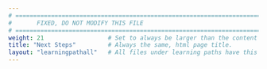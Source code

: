 ```yaml
---
# ================================================================================
#       FIXED, DO NOT MODIFY THIS FILE
# ================================================================================
weight: 21                  # Set to always be larger than the content in this path to be at the end of the navigation.
title: "Next Steps"         # Always the same, html page title.
layout: "learningpathall"   # All files under learning paths have this same wrapper for Hugo processing.
---
```

